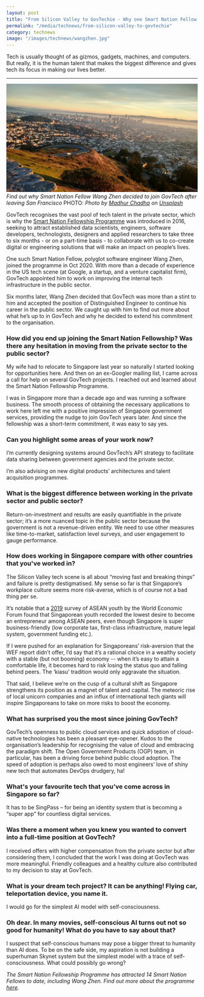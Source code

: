 ```yaml
---
layout: post
title: "From Silicon Valley to GovTechie - Why one Smart Nation Fellow joined the Public Service "
permalink: "/media/technews/from-silicon-valley-to-govtechie"
category: technews
image: "/images/technews/wangzhen.jpg"
---
```

Tech is usually thought of as gizmos, gadgets, machines, and computers. But really, it is the human talent that makes the biggest difference and gives tech its focus in making our lives better. 

---

![San Francisco](/images/technews/wangzhen.jpg)
*Find out why Smart Nation Fellow Wang Zhen decided to join GovTech after leaving San Francisco*
PHOTO: *Photo by <a href="https://unsplash.com/@madhur?utm_source=unsplash&utm_medium=referral&utm_content=creditCopyText">Madhur Chadha</a> on <a href="https://unsplash.com/s/photos/silicon-valley?utm_source=unsplash&utm_medium=referral&utm_content=creditCopyText">Unsplash</a>*
  
  
GovTech recognises the vast pool of tech talent in the private sector, which is why the [Smart Nation Fellowship Programme](https://www.tech.gov.sg/careers/smart-nation-fellowship-programme/) was introduced in 2016, seeking to attract established data scientists, engineers, software developers, technologists, designers and applied researchers to take three to six months - or on a part-time basis - to collaborate with us to co-create digital or engineering solutions that will make an impact on people’s lives.

One such Smart Nation Fellow, polyglot software engineer Wang Zhen, joined the programme in Oct 2020. With more than a decade of experience in the US tech scene (at Google, a startup, and a venture capitalist firm), GovTech appointed him to work on improving the internal tech infrastructure in the public sector. 

Six months later, Wang Zhen decided that GovTech was more than a stint to him and accepted the position of Distinguished Engineer to continue his career in the public sector. We caught up with him to find out more about what he’s up to in GovTech and why he decided to extend his commitment to the organisation.

### **How did you end up joining the Smart Nation Fellowship? Was there any hesitation in moving from the private sector to the public sector?**

My wife had to relocate to Singapore last year so naturally I started looking for opportunities here. And then on an ex-Googler mailing list, I came across a call for help on several GovTech projects. I reached out and learned about the Smart Nation Fellowship Programme. 

I was in Singapore more than a decade ago and was running a software business. The smooth process of obtaining the necessary applications to work here left me with a positive impression of Singapore government services, providing the nudge to join GovTech years later. And since the fellowship was a short-term commitment, it was easy to say yes. 


### Can you highlight some areas of your work now?  

I’m currently designing systems around GovTech’s API strategy to facilitate data sharing between government agencies and the private sector.

I’m also advising on new digital products’ architectures and talent acquisition programmes.


### **What is the biggest difference between working in the private sector and public sector?**

Return-on-investment and results are easily quantifiable in the private sector; it’s a more nuanced topic in the public sector because the government is not a revenue-driven entity. We need to use other measures like time-to-market, satisfaction level surveys, and user engagement to gauge performance.

### **How does working in Singapore compare with other countries that you've worked in?**

The Silicon Valley tech scene is all about “moving fast and breaking things” and failure is pretty destigmatised. My sense so far is that Singapore’s workplace culture seems more risk-averse, which is of course not a bad thing per se. 

It’s notable that a [2019](http://www3.weforum.org/docs/WEF_ASEAN_Youth_Survey_2019_Report.pdf) survey of ASEAN youth by the World Economic Forum found that Singaporean youth recorded the lowest desire to become an entrepreneur among ASEAN peers, even though Singapore is super business-friendly (low corporate tax, first-class infrastructure, mature legal system, government funding etc.).

If I were pushed for an explanation for Singaporeans’ risk-aversion that the WEF report didn’t offer, I’d say that it’s a rational choice in a wealthy society with a stable (but not booming) economy -- when it’s easy to attain a comfortable life, it becomes hard to risk losing the status quo and falling behind peers. The ‘kiasu’ tradition would only aggravate the situation.
 
That said, I believe we’re on the cusp of a cultural shift as Singapore strengthens its position as a magnet of talent and capital. The meteoric rise of local unicorn companies and an influx of international tech giants will inspire Singaporeans to take on more risks to boost the economy.

  
### What has surprised you the most since joining GovTech?

GovTech’s openness to public cloud services and quick adoption of cloud-native technologies has been a pleasant eye-opener. Kudos to the organisation’s leadership for recognising the value of cloud and embracing the paradigm shift. The Open Government Products (OGP) team, in particular, has been a driving force behind public cloud adoption. The speed of adoption is perhaps also owed to most engineers’ love of shiny new tech that automates DevOps drudgery, ha!

### **What's your favourite tech that you’ve come across in Singapore so far?**

It has to be SingPass – for being an identity system that is becoming a “super app” for countless digital services.

### Was there a moment when you knew you wanted to convert into a full-time position at GovTech?

I received offers with higher compensation from the private sector but after considering them, I concluded that the work I was doing at GovTech was more meaningful. Friendly colleagues and a healthy culture also contributed to my decision to stay at GovTech.

### What is your dream tech project? It can be anything! Flying car, teleportation device, you name it. 
 
I would go for the simplest AI model with self-consciousness.
 
### Oh dear. In many movies, self-conscious AI turns out not so good for humanity! What do you have to say about that?
 
I suspect that self-conscious humans may pose a bigger threat to humanity than AI does. To be on the safe side, my aspiration is not building a superhuman Skynet system but the simplest model with a trace of self-consciousness. What could possibly go wrong? 
 
 
*The Smart Nation Fellowship Programme has attracted 14 Smart Nation Fellows to date, including Wang Zhen. Find out more about the programme [here](https://www.tech.gov.sg/careers/smart-nation-fellowship-programme/).*
